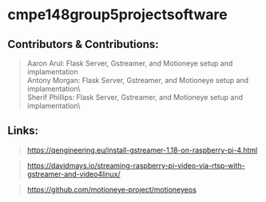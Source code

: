 # cmpe148group5projectsoftware


## Contributors & Contributions:
> Aaron Arul: Flask Server, Gstreamer, and Motioneye setup and implamentation\
> Antony Morgan: Flask Server, Gstreamer, and Motioneye setup and implamentation\  
> Sherif Phillips: Flask Server, Gstreamer, and Motioneye setup and implamentation\

## Links:
> https://qengineering.eu/install-gstreamer-1.18-on-raspberry-pi-4.html

> https://davidmays.io/streaming-raspberry-pi-video-via-rtsp-with-gstreamer-and-video4linux/

> https://github.com/motioneye-project/motioneyeos
